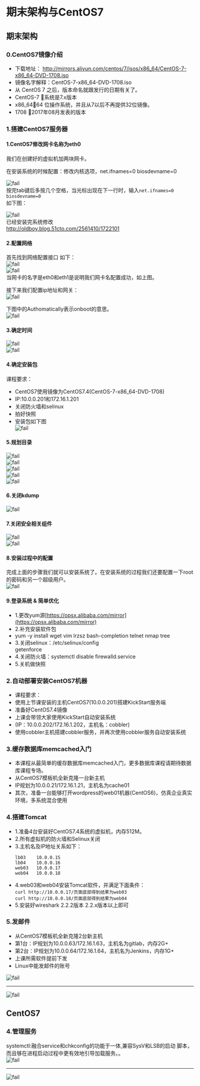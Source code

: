 # 期末架构与CentOS7
## 期末架构

### 0.CentOS7镜像介绍

- 下载地址： http://mirrors.aliyun.com/centos/7/isos/x86_64/CentOS-7-x86_64-DVD-1708.iso<br>
- 镜像名字解释：CentOS-7-x86_64-DVD-1708.iso<br>
- 从 CentOS 7 之后，版本命名就跟发行的日期有关了。<br>
- CentOS-7 系统是7.x版本<br>
- x86_6464 位操作系统，并且从7以后不再提供32位镜像。<br>
- 1708 2017年08月发表的版本<br>


### 1.搭建CentOS7服务器



#### 1.CentOS7修改网卡名称为eth0
我们在创建好的虚拟机加两块网卡。<br>

在安装系统的时候配置：修改内核选项，net.ifnames=0 biosdevname=0<br>

![fail](img/1.1.4.png)<br>
按完tab键后多按几个空格，当光标出现在下一行时，输入``net.ifnames=0 biosdevname=0``<br>
如下图：<br>

![fail](img/1.1.5.png)<br>
已经安装完系统修改<br>
http://oldboy.blog.51cto.com/2561410/1722101<br>

#### 2.配置网络
首先找到网络配置接口 如下：<br>
![fail](img/1.1.8.PNG)<br>
![fail](img/1.1.9.PNG)<br>
当网卡的名字是eth0和eth1是说明我们网卡名配置成功，如上图。<br>

接下来我们配置ip地址和网关：<br>
![fail](img/1.1.10.PNG)<br>

下图中的Authomatically表示onboot的意思。<br>
![fail](img/1.1.11.PNG)<br>

#### 3.确定时间
![fail](img/1.1.12.PNG)<br>
![fail](img/1.1.13.PNG)<br>

#### 4.确定安装包
课程要求：<br>
- CentOS7使用镜像为CentOS7.4(CentOS-7-x86_64-DVD-1708)<br>
- IP:10.0.0.201和172.16.1.201<br>
- 关闭防火墙和selinux<br>
- 拍好快照<br>
- 安装包如下图<br>
![fail](img/1.1.1.png)<br>

#### 5.规划目录
![fail](img/1.1.15.PNG)<br>
![fail](img/1.1.16.PNG)<br>
![fail](img/1.1.17.PNG)<br>
![fail](img/1.1.14.PNG)<br>
![fail](img/1.1.18.PNG)<br>

#### 6.关闭kdump
![fail](img/1.1.19.PNG)<br>

#### 7.关闭安全相关组件
![fail](img/1.1.20.PNG)<br>
![fail](img/1.1.21.PNG)<br>

#### 8.安装过程中的配置
完成上面的步骤我们就可以安装系统了。在安装系统的过程我们还要配置一下root的密码和另一个超级用户。<br>
![fail](img/1.1.22.PNG)<br>

#### 9.登录系统 & 简单优化
- 1.更改yum源[https://opsx.alibaba.com/mirror](https://opsx.alibaba.com/mirror)
- 2.补充安装软件包<br>
- yum -y install wget vim lrzsz bash-completion telnet nmap tree<br>
- 3.关闭selinux：/etc/selinux/config<br>
  getenforce
- 4.关闭防火墙：systemctl disable firewalld.service<br>
- 5.关机做快照<br>

### 2.自动部署安装CentOS7机器
- 课程要求：<br>
- 使用上节课安装的主机CentOS7(10.0.0.201)搭建KickStart服务端<br>
- 准备好CentOS7.4镜像<br>
- 上课会带领大家使用KickStart自动安装系统<br>
- (IP：10.0.0.202/172.16.1.202，主机名：cobbler)<br>
- 使用cobbler主机搭建cobbler服务，并再次使用cobbler服务自动安装系统<br>

### 3.缓存数据库memcached入门
- 本课程从最简单的缓存数据库memcached入门，更多数据库课程请期待数据库课程专场。 <br>
- 从CentOS7模板机全新克隆一台新主机<br>
- IP规划为10.0.0.21/172.16.1.21，主机名为cache01<br>
- 其次，准备一台能够打开wordpress的web01机器(CentOS6)，仿真企业真实环境，多系统混合使用<br>

### 4.搭建Tomcat
- 1.准备4台安装好CentOS7.4系统的虚拟机，内存512M。<br>
- 2.所有虚拟机的防火墙和Selinux关闭<br>
- 3.主机名及IP地址关系如下：<br>
    ```
    lb03    10.0.0.15
    lb04    10.0.0.16
    web03   10.0.0.17
    web04   10.0.0.18
    ```
- 4.web03和web04安装Tomcat软件，并满足下面条件：<br>
``curl http://10.0.0.17/页面底部得到结果为web03``<br>
``curl http://10.0.0.18/页面底部得到结果为web04``<br>
- 5.安装好wireshark 2.2.2版本  2.2.x版本以上即可<br>

### 5.发邮件
- 从CentOS7模板机全新克隆2台新主机<br>
- 第1台：IP规划为10.0.0.63/172.16.1.63，主机名为gitlab，内存2G+<br>
- 第2台：IP规划为10.0.0.64/172.16.1.64，主机名为Jenkins，内存1G+<br>
- 上课所需软件提前下发<br>
- Linux中能发邮件的账号<br>

![fail](img/1.1.2.png)<br>

<hr>

![fail](img/1.1.3.png)<br>

## CentOS7







### 4.管理服务
systemctl:融合service和chkconfig的功能于一体,兼容SysV和LSB的启动
脚本，而且够在进程启动过程中更有效地引导加载服务。。<br>
![fail](img/1.1.6.png)<br>

<hr>

![fail](img/1.1.7.png)<br>
